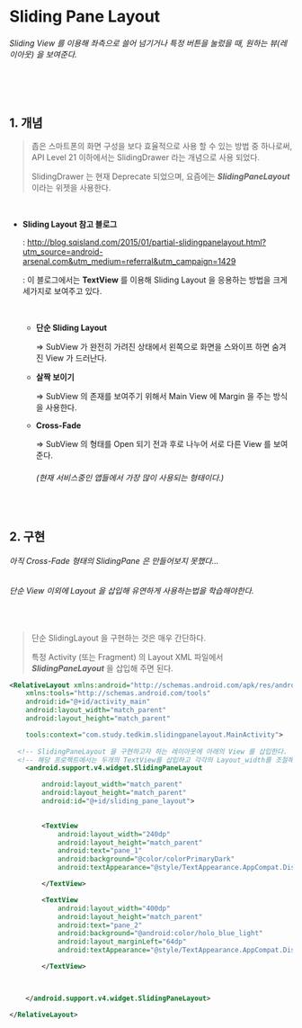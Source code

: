 # Sliding Pane Layout

###### Sliding View 를 이용해 좌측으로 쓸어 넘기거나 특정 버튼을 눌렀을 때, 원하는 뷰(레이아웃) 을 보여준다.

<br>

<br>

## 1. 개념

> 좁은 스마트폰의 화면 구성을 보다 효율적으로 사용 할 수 있는 방법 중 하나로써, API Level 21 이하에서는 SlidingDrawer 라는 개념으로 사용 되었다.
>
> SlidingDrawer 는 현재 Deprecate 되었으며, 요즘에는 ___SlidingPaneLayout___ 이라는 위젯을 사용한다.

<br>

- __Sliding Layout 참고 블로그__

  : http://blog.sqisland.com/2015/01/partial-slidingpanelayout.html?utm_source=android-arsenal.com&utm_medium=referral&utm_campaign=1429

  : 이 블로그에서는 __TextView__ 를 이용해 Sliding Layout 을 응용하는 방법을 크게 세가지로 보여주고 있다.

  <br>

  - __단순 Sliding Layout__

    => SubView 가 완전히 가려진 상태에서 왼쪽으로 화면을 스와이프 하면 숨겨진 View 가 드러난다.

  - __살짝 보이기__

    => SubView 의 존재를 보여주기 위해서 Main View 에 Margin 을 주는 방식을 사용한다.

  - __Cross-Fade__

    => SubView 의 형태를 Open 되기 전과 후로 나누어 서로 다른 View 를 보여준다.

    ###### _(현재 서비스중인 앱들에서 가장 많이 사용되는 형태이다.)_

<br>

## 2. 구현

###### _아직 Cross-Fade 형태의 SlidingPane 은 만들어보지 못했다…_

###### _단순 View 이외에 Layout 을 삽입해 유연하게 사용하는법을 학습해야한다._

<br>

> 단순 SlidingLayout 을 구현하는 것은 매우 간단하다.
>
> 특정 Activity (또는 Fragment) 의 Layout XML 파일에서 ___SlidingPaneLayout___ 을 삽입해 주면 된다.

```xml
<RelativeLayout xmlns:android="http://schemas.android.com/apk/res/android"
    xmlns:tools="http://schemas.android.com/tools"
    android:id="@+id/activity_main"
    android:layout_width="match_parent"
    android:layout_height="match_parent"

    tools:context="com.study.tedkim.slidingpanelayout.MainActivity">
  
  <!-- SlidingPaneLayout 을 구현하고자 하는 레이아웃에 아래의 View 를 삽입한다. -->
  <!-- 해당 프로젝트에서는 두개의 TextView를 삽입하고 각각의 Layout_width를 조절해 화면을 분할했다.-->
    <android.support.v4.widget.SlidingPaneLayout

        android:layout_width="match_parent"
        android:layout_height="match_parent"
        android:id="@+id/sliding_pane_layout">

  
        <TextView
            android:layout_width="240dp"
            android:layout_height="match_parent"
            android:text="pane_1"
            android:background="@color/colorPrimaryDark"
            android:textAppearance="@style/TextAppearance.AppCompat.Display1">

        </TextView>

        <TextView
            android:layout_width="400dp"
            android:layout_height="match_parent"
            android:text="pane_2"
            android:background="@android:color/holo_blue_light"
            android:layout_marginLeft="64dp"
            android:textAppearance="@style/TextAppearance.AppCompat.Display1">

        </TextView>



    </android.support.v4.widget.SlidingPaneLayout>

</RelativeLayout>
```

